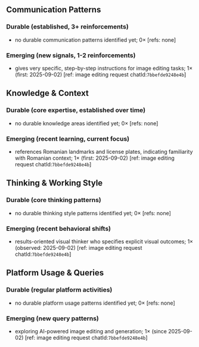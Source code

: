 ## Communication Patterns
### Durable (established, 3+ reinforcements)
- no durable communication patterns identified yet; 0× [refs: none]

### Emerging (new signals, 1-2 reinforcements)
- gives very specific, step-by-step instructions for image editing tasks; 1× (first: 2025-09-02) [ref: image editing request chatId:`7bbefde9248e4b`]

## Knowledge & Context
### Durable (core expertise, established over time)
- no durable knowledge areas identified yet; 0× [refs: none]

### Emerging (recent learning, current focus)
- references Romanian landmarks and license plates, indicating familiarity with Romanian context; 1× (first: 2025-09-02) [ref: image editing request chatId:`7bbefde9248e4b`]

## Thinking & Working Style
### Durable (core thinking patterns)
- no durable thinking style patterns identified yet; 0× [refs: none]

### Emerging (recent behavioral shifts)
- results-oriented visual thinker who specifies explicit visual outcomes; 1× (observed: 2025-09-02) [ref: image editing request chatId:`7bbefde9248e4b`]

## Platform Usage & Queries
### Durable (regular platform activities)
- no durable platform usage patterns identified yet; 0× [refs: none]

### Emerging (new query patterns)
- exploring AI-powered image editing and generation; 1× (since 2025-09-02) [ref: image editing request chatId:`7bbefde9248e4b`]